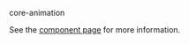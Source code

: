 core-animation


See the [component page](http://polymer-project.org/docs/elements/core-elements.html#core-animation) for more information.
